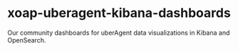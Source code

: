# xoap-uberagent-kibana-dashboards
Our community dashboards for uberAgent data visualizations in Kibana and OpenSearch.
